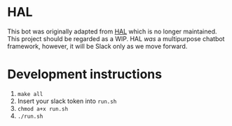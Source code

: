 # HAL

This bot was originally adapted from [HAL](https://github.com/danryan/hal) which is no longer maintained. This project should be regarded as a WIP. HAL _was_ a multipurpose chatbot framework, however, it will be Slack only as we move forward.

# Development instructions

1. `make all`
2. Insert your slack token into `run.sh`
3. `chmod a+x run.sh`
4. `./run.sh`